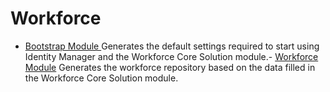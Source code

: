 # Workforce

- [ Bootstrap Module ](/docs/identitymanager/saas/identitymanager/integration-guide/toolkit/xml-configuration/configuration/scaffoldings/workforce/bootstrapmodule/index.md) Generates the default settings required to start
  using Identity Manager and the Workforce Core Solution module.-
  [Workforce Module](/docs/identitymanager/saas/identitymanager/integration-guide/toolkit/xml-configuration/configuration/scaffoldings/workforce/workforcemodule/index.md) Generates the workforce repository based on the data
  filled in the Workforce Core Solution module.
